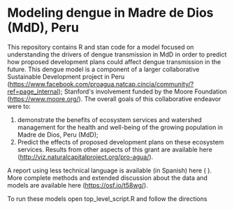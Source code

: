 # Modeling dengue in Madre de Dios (MdD), Peru
This repository contains R and stan code for a model focused on understanding the drivers of dengue transmission in MdD in order to predict how proposed development plans could affect dengue transmission in the future. 
This dengue model is a component of a larger collaborative Sustainable Development project in Peru (https://www.facebook.com/proagua.natcap.cincia/community/?ref=page_internal); Stanford's involvement funded by the Moore Foundation (https://www.moore.org/). 
The overall goals of this collaborative endeavor were to: 
  1) demonstrate the benefits of ecosystem services and watershed management for the health and well-being of the growing population in Madre de Dios, Peru (MdD); 
  2) Predict the effects of proposed development plans on these ecosystem services. Results from other aspects of this grant are available here (http://viz.naturalcapitalproject.org/pro-agua/).

A report using less technical language is available (in Spanish) here ( ). 
More complete methods and extended discussion about the data and models are available here (https://osf.io/t58wg/).

To run these models open top_level_script.R and follow the directions
